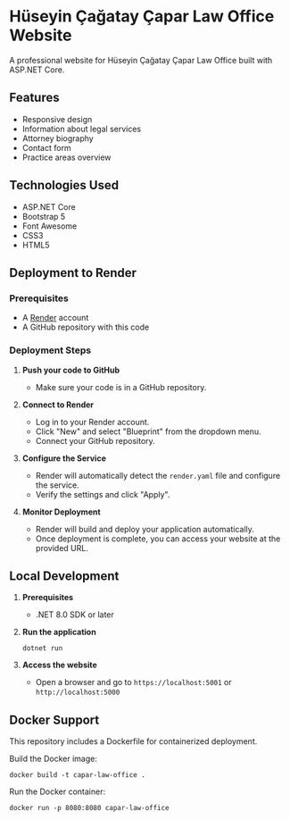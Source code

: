 # Hüseyin Çağatay Çapar Law Office Website

A professional website for Hüseyin Çağatay Çapar Law Office built with ASP.NET Core.

## Features

- Responsive design
- Information about legal services
- Attorney biography
- Contact form
- Practice areas overview

## Technologies Used

- ASP.NET Core
- Bootstrap 5
- Font Awesome
- CSS3
- HTML5

## Deployment to Render

### Prerequisites

- A [Render](https://render.com) account
- A GitHub repository with this code

### Deployment Steps

1. **Push your code to GitHub**
   - Make sure your code is in a GitHub repository.

2. **Connect to Render**
   - Log in to your Render account.
   - Click "New" and select "Blueprint" from the dropdown menu.
   - Connect your GitHub repository.

3. **Configure the Service**
   - Render will automatically detect the `render.yaml` file and configure the service.
   - Verify the settings and click "Apply".

4. **Monitor Deployment**
   - Render will build and deploy your application automatically.
   - Once deployment is complete, you can access your website at the provided URL.

## Local Development

1. **Prerequisites**
   - .NET 8.0 SDK or later

2. **Run the application**
   ```
   dotnet run
   ```

3. **Access the website**
   - Open a browser and go to `https://localhost:5001` or `http://localhost:5000`

## Docker Support

This repository includes a Dockerfile for containerized deployment.

Build the Docker image:
```
docker build -t capar-law-office .
```

Run the Docker container:
```
docker run -p 8080:8080 capar-law-office
``` 